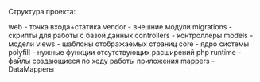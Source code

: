 Структура проекта:

web - точка входа+статика
vendor - внешние модули
migrations - скрипты для работы с базой данных
controllers - контроллеры
models - модели
views - шаблоны отображаемых страниц
core - ядро системы
polyfill - нужные функции отсутствующих расширений php
runtime - файлы создающиеся по ходу работы приложения
mappers - DataMapperы